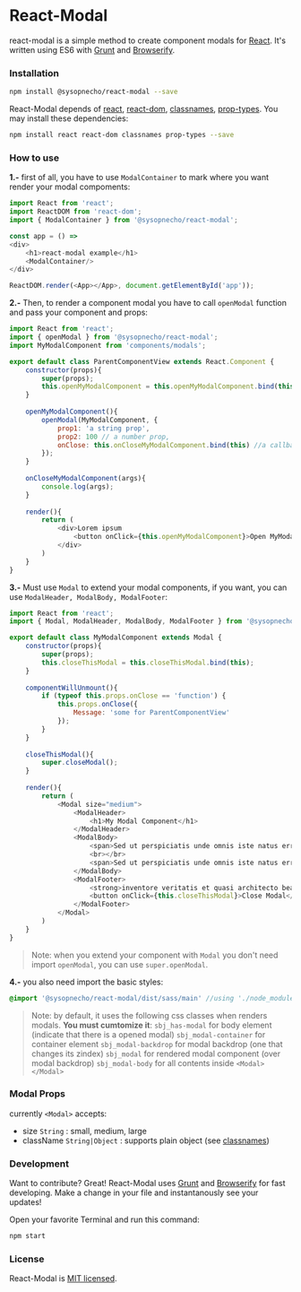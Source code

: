 # React-Modal
react-modal is a simple method to create component modals for [React](https://github.com/facebook/react). It's written using ES6 with  [Grunt](https://gruntjs.com/) and [Browserify](http://browserify.org/).

### Installation
```sh
npm install @sysopnecho/react-modal --save
```
React-Modal depends of [react](https://github.com/facebook/react), [react-dom](https://github.com/facebook/react/tree/master/packages/react-dom), [classnames](https://github.com/JedWatson/classnames), [prop-types](https://github.com/facebook/prop-types). You may install these dependencies:
```sh
npm install react react-dom classnames prop-types --save
```
### How to use
**1.-** first of all, you have to use `ModalContainer` to mark where you want render your modal compoments:
```JavaScript
import React from 'react';
import ReactDOM from 'react-dom';
import { ModalContainer } from '@sysopnecho/react-modal';

const app = () => 
<div>
    <h1>react-modal example</h1>
    <ModalContainer/>
</div>

ReactDOM.render(<App></App>, document.getElementById('app'));
```

**2.-** Then, to render a component modal you have to call `openModal` function and pass your component and props:
```JavaScript
import React from 'react';
import { openModal } from '@sysopnecho/react-modal';
import MyModalComponent from 'components/modals';

export default class ParentComponentView extends React.Component {
    constructor(props){
        super(props);
        this.openMyModalComponent = this.openMyModalComponent.bind(this);
    }
    
    openMyModalComponent(){
        openModal(MyModalComponent, {
            prop1: 'a string prop',
            prop2: 100 // a number prop,
            onClose: this.onCloseMyModalComponent.bind(this) //a callback
        });
    }
    
    onCloseMyModalComponent(args){
        console.log(args);
    }
    
    render(){
        return (
            <div>Lorem ipsum
                <button onClick={this.openMyModalComponent}>Open MyModalComponent modal</button>
            </div>
        )
    }
}
```
**3.-** Must use `Modal` to extend your modal components, if you want, you can use `ModalHeader, ModalBody, ModalFooter`:
```JavaScript
import React from 'react';
import { Modal, ModalHeader, ModalBody, ModalFooter } from '@sysopnecho/react-modal';

export default class MyModalComponent extends Modal {
    constructor(props){
        super(props);
        this.closeThisModal = this.closeThisModal.bind(this);
    }
    
    componentWillUnmount(){
        if (typeof this.props.onClose == 'function') {
            this.props.onClose({
                Message: 'some for ParentComponentView'
            });
        }
    }
    
    closeThisModal(){
        super.closeModal();
    }
    
    render(){
        return (
            <Modal size="medium">
                <ModalHeader>
                    <h1>My Modal Component</h1>
                </ModalHeader>
                <ModalBody>
                    <span>Sed ut perspiciatis unde omnis iste natus error sit voluptatem accusantium doloremque laudantium, totam rem aperiam, eaque ipsa quae ab illo inventore veritatis et quasi architecto beatae vitae dicta sunt explicabo.</span>
                    <br></br>
                    <span>Sed ut perspiciatis unde omnis iste natus error sit voluptatem accusantium doloremque laudantium, totam rem aperiam, eaque ipsa quae ab illo inventore veritatis et quasi architecto beatae vitae dicta sunt explicabo.</span>
                </ModalBody>
                <ModalFooter>
                    <strong>inventore veritatis et quasi architecto beatae vitae dicta sunt explicabo</strong>
                    <button onClick={this.closeThisModal}>Close Modal</button>
                </ModalFooter>
            </Modal>
        )
    }
}
```
>Note:
>when you extend your component with `Modal` you don't need import `openModal`, you can use `super.openModal`.

**4.-** you also need import the basic styles:
```scss
@import '@sysopnecho/react-modal/dist/sass/main' //using './node_modules' in sass path
```
>Note:
>by default, it uses the following css classes when renders modals. **You must cumtomize it**:
> `sbj_has-modal` for body element (indicate that there is a opened modal)
> `sbj_modal-container` for container element
> `sbj_modal-backdrop` for modal backdrop (one that changes its zindex)
> `sbj_modal` for rendered modal component (over modal backdrop)
> `sbj_modal-body` for all contents inside `<Modal></Modal>`

### Modal Props
currently `<Modal>` accepts:
* size `String` :  small, medium, large
* className `String|Object` : supports plain object (see [classnames](https://github.com/JedWatson/classnames))

### Development
Want to contribute? Great!
React-Modal uses [Grunt](https://gruntjs.com/) and [Browserify](http://browserify.org/) for fast developing.
Make a change in your file and instantanously see your updates!

Open your favorite Terminal and run this command:
```sh
npm start
```

### License
React-Modal is [MIT licensed](https://github.com/SysopNecho/react-modal/blob/master/LICENSE).